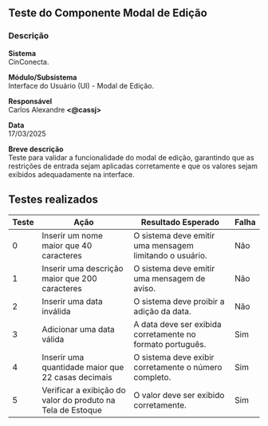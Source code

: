 ## Teste do Componente Modal de Edição

### Descrição

**Sistema**  
CinConecta.

**Módulo/Subsistema**  
Interface do Usuário (UI) - Modal de Edição.

**Responsável**  
Carlos Alexandre **<@cassj>**

**Data**  
17/03/2025

**Breve descrição**  
Teste para validar a funcionalidade do modal de edição, garantindo que as restrições de entrada sejam aplicadas corretamente e que os valores sejam exibidos adequadamente na interface.

## Testes realizados

| Teste | Ação | Resultado Esperado | Falha |
|-------|------|--------------------|-------|
| 0 | Inserir um nome maior que 40 caracteres | O sistema deve emitir uma mensagem limitando o usuário. | Não |
| 1 | Inserir uma descrição maior que 200 caracteres | O sistema deve emitir uma mensagem de aviso. | Não |
| 2 | Inserir uma data inválida | O sistema deve proibir a adição da data. | Não |
| 3 | Adicionar uma data válida | A data deve ser exibida corretamente no formato português. | Sim |
| 4 | Inserir uma quantidade maior que 22 casas decimais | O sistema deve exibir corretamente o número completo. | Sim |
| 5 | Verificar a exibição do valor do produto na Tela de Estoque | O valor deve ser exibido corretamente. | Sim |


